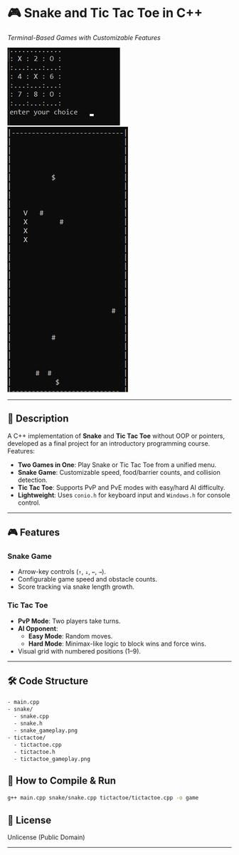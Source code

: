 # 🎮 Snake and Tic Tac Toe in C++  
*Terminal-Based Games with Customizable Features*

![Snake Screenshot](tictactoe/tictactoe_gameplay.png)
![tictactoe Screenshot](snake/snake_gameplay.png	)

---


## 📝 Description  
A C++ implementation of **Snake** and **Tic Tac Toe** without OOP or pointers, developed as a final project for an introductory programming course. Features:  
- **Two Games in One**: Play Snake or Tic Tac Toe from a unified menu.  
- **Snake Game**: Customizable speed, food/barrier counts, and collision detection.  
- **Tic Tac Toe**: Supports PvP and PvE modes with easy/hard AI difficulty.  
- **Lightweight**: Uses `conio.h` for keyboard input and `Windows.h` for console control.  

---

## 🎮 Features  
### **Snake Game**  
- Arrow-key controls (`↑`, `↓`, `←`, `→`).  
- Configurable game speed and obstacle counts.  
- Score tracking via snake length growth.  

### **Tic Tac Toe**  
- **PvP Mode**: Two players take turns.  
- **AI Opponent**:  
  - **Easy Mode**: Random moves.  
  - **Hard Mode**: Minimax-like logic to block wins and force wins.  
- Visual grid with numbered positions (1–9).  

---

## 🛠️ Code Structure  
```plaintext
- main.cpp            
- snake/              
  - snake.cpp      
  - snake.h
  - snake_gameplay.png      
- tictactoe/          
  - tictactoe.cpp          
  - tictactoe.h
  - tictactoe_gameplay.png
```

## 🚀 How to Compile & Run   
```bash
g++ main.cpp snake/snake.cpp tictactoe/tictactoe.cpp -o game
```


## 📜 License  
Unlicense (Public Domain)  

---
